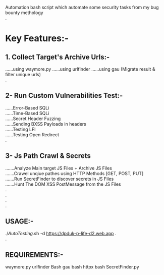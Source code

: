 Automation bash script which automate some security tasks from my bug bounty methology  
.  
# Key Features:-  
## 1. Collect Target's Archive Urls:-
......using waymore.py
......using urlfinder
......using gau 
(Migrate result & filter unique urls)  
.  
## 2- Run Custom Vulnerabilities Test:-  
......Error-Based SQLi  
......Time-Based SQLi  
......Secret Header Fuzzing  
......Sending BXSS Payloads in headers  
......Testing LFI  
......Testing Open Redirect  
.  
## 3- Js Path Crawl & Secrets  
.......Analyze Main target JS Files + Archive JS Files  
.......Crawel unqiue pathes using HTTP Methods [GET, POST, PUT]  
.......Run SecretFinder to discover secrets in JS Files  
.......Hunt The DOM XSS PostMessage from the JS Files  
.  
.  
.  
.
## USAGE:-  
./_AutoTesting_.sh -d https://dpduk-p-life-d2.web.app
.  
.  
## REQUIREMENTS:-  
waymore.py
urlfinder Bash
gau bash
httpx bash
SecretFinder.py

